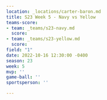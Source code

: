 ```yaml
---
location: _locations/carter-baron.md
title: S23 Week 5 - Navy vs Yellow
teams-score:
- team: _teams/s23-navy.md
  score: 
- team: _teams/s23-yellow.md
  score: 
field: "1"
date: 2022-10-16 12:30:00 -0400
season: 23
week: 5
mvp: ''
game-ball: ''
sportsperson: ''

---
```


